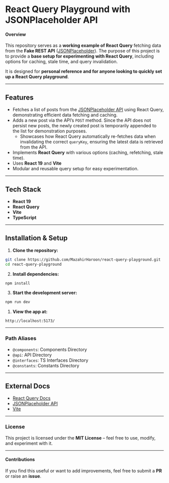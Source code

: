 # React Query Playground with JSONPlaceholder API

#### Overview

This repository serves as a **working example of React Query** fetching data from the **Fake REST API** ([JSONPlaceholder](https://jsonplaceholder.typicode.com/)). The purpose of this project is to provide a **base setup for experimenting with React Query**, including options for caching, stale time, and query invalidation.

It is designed for **personal reference and for anyone looking to quickly set up a React Query playground**.

---

## Features

- Fetches a list of posts from the [JSONPlaceholder API](https://jsonplaceholder.typicode.com/posts) using React Query, demonstrating efficient data fetching and caching.
- Adds a new post via the API’s `POST` method. Since the API does not persist new posts, the newly created post is temporarily appended to the list for demonstration purposes.
  - Showcases how React Query automatically re-fetches data when invalidating the correct `queryKey`, ensuring the latest data is retrieved from the API.
- Implements **React Query** with various options (caching, refetching, stale time).
- Uses **React 19** and **Vite**
- Modular and reusable query setup for easy experimentation.

---

## **Tech Stack**

- **React 19**
- **React Query**
- **Vite**
- **TypeScript**

---

## Installation & Setup

1. **Clone the repository:**

```sh
git clone https://github.com/MazahirHaroon/react-query-playground.git
cd react-query-playground
```

2.  **Install dependencies:**

```sh
npm install
```

3. **Start the development server:**

```sh
npm run dev
```

1. **View the app at:**

```
http://localhost:5173/
```

---

### Path Aliases

- `@components`: Components Directory
- `@api`: API Directory
- `@interfaces`: TS Interfaces Directory
- `@constants`: Constants Directory

---

## External Docs

- [React Query Docs](https://tanstack.com/query/latest)
- [JSONPlaceholder API](https://jsonplaceholder.typicode.com/)
- [Vite](https://vitejs.dev/)

---

### **License**

This project is licensed under the **MIT License** – feel free to use, modify, and experiment with it.

---

#### **Contributions**

If you find this useful or want to add improvements, feel free to submit a **PR** or raise an **issue**.
